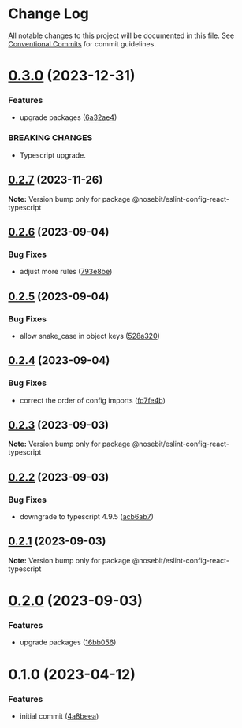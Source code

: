 # Change Log

All notable changes to this project will be documented in this file.
See [Conventional Commits](https://conventionalcommits.org) for commit guidelines.

# [0.3.0](https://github.com/nosebit/eslint-config/compare/@nosebit/eslint-config-react-typescript@0.2.7...@nosebit/eslint-config-react-typescript@0.3.0) (2023-12-31)


### Features

* upgrade packages ([6a32ae4](https://github.com/nosebit/eslint-config/commit/6a32ae4a9ea08e671d5b0bf2ebde548a4d927a3e))


### BREAKING CHANGES

* Typescript upgrade.





## [0.2.7](https://github.com/nosebit/eslint-config/compare/@nosebit/eslint-config-react-typescript@0.2.6...@nosebit/eslint-config-react-typescript@0.2.7) (2023-11-26)

**Note:** Version bump only for package @nosebit/eslint-config-react-typescript





## [0.2.6](https://github.com/nosebit/eslint-config/compare/@nosebit/eslint-config-react-typescript@0.2.5...@nosebit/eslint-config-react-typescript@0.2.6) (2023-09-04)


### Bug Fixes

* adjust more rules ([793e8be](https://github.com/nosebit/eslint-config/commit/793e8be59d60f65b95f9aa12bd50424bdbaa39a9))





## [0.2.5](https://github.com/nosebit/eslint-config/compare/@nosebit/eslint-config-react-typescript@0.2.4...@nosebit/eslint-config-react-typescript@0.2.5) (2023-09-04)


### Bug Fixes

* allow snake_case in object keys ([528a320](https://github.com/nosebit/eslint-config/commit/528a320cbf625b21ec3e7f8cb4ca7e43a9604fe0))





## [0.2.4](https://github.com/nosebit/eslint-config/compare/@nosebit/eslint-config-react-typescript@0.2.3...@nosebit/eslint-config-react-typescript@0.2.4) (2023-09-04)


### Bug Fixes

* correct the order of config imports ([fd7fe4b](https://github.com/nosebit/eslint-config/commit/fd7fe4bc623ac9a9ec8ab61b7e484ad087f0ff65))





## [0.2.3](https://github.com/nosebit/eslint-config/compare/@nosebit/eslint-config-react-typescript@0.2.2...@nosebit/eslint-config-react-typescript@0.2.3) (2023-09-03)

**Note:** Version bump only for package @nosebit/eslint-config-react-typescript





## [0.2.2](https://github.com/nosebit/eslint-config/compare/@nosebit/eslint-config-react-typescript@0.2.1...@nosebit/eslint-config-react-typescript@0.2.2) (2023-09-03)


### Bug Fixes

* downgrade to typescript 4.9.5 ([acb6ab7](https://github.com/nosebit/eslint-config/commit/acb6ab7fee29a93630888a0c34a332d142edfe7e))





## [0.2.1](https://github.com/nosebit/eslint-config/compare/@nosebit/eslint-config-react-typescript@0.2.0...@nosebit/eslint-config-react-typescript@0.2.1) (2023-09-03)

**Note:** Version bump only for package @nosebit/eslint-config-react-typescript





# [0.2.0](https://github.com/nosebit/eslint-config/compare/@nosebit/eslint-config-react-typescript@0.1.0...@nosebit/eslint-config-react-typescript@0.2.0) (2023-09-03)


### Features

* upgrade packages ([16bb056](https://github.com/nosebit/eslint-config/commit/16bb0567199d5c0c98f62fb53ee864301f2c4de3))





# 0.1.0 (2023-04-12)


### Features

* initial commit ([4a8beea](https://github.com/nosebit/eslint-config/commit/4a8beea6f53473f50705fc083143b15037cd4ff4))
